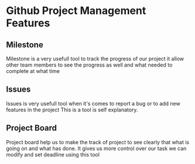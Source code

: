 # Github Project Management Features

## Milestone

Milestone is a very usefull tool to track the progress of our project it allow other team members to see the progress as well and what needed to complete at what time

## Issues

Issues is very usefull tool when it's comes to report a bug or to add new features in the project This is a tool is self explanatory.

## Project Board

Project board help us to make the track of project to see clearly that what is going on and what has done. It gives us more control over our task we can modify and set deadline using this tool